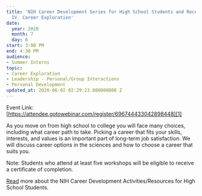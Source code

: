 ```yaml
---
title: 'NIH Career Development Series for High School Students and Recent Graduates:
  IV. Career Exploration'
date:
  year: 2020
  month: 7
  day: 6
start: 3:00 PM
end: 4:30 PM
audience:
- Summer Interns
topic:
- Career Exploration
- Leadership - Personal/Group Interactions
- Personal Development
updated_at: 2020-06-02 02:29:23.000000000 Z
---
```

Event Link:
[https://attendee.gotowebinar.com/register/696744433042898448][1]

As you move on from high school to college you will face many choices,
including what career path to take. Picking a career that fits your
skills, interests, and values is an important part of long-term job
satisfaction. We will discuss career options in the sciences and how to
choose a career that suits you.

Note: Students who attend at least five workshops will be eligible to
receive a certificate of completion.

[Read][2] more about the NIH Career Development Activities/Resources for
High School Students.



[1]: https://attendee.gotowebinar.com/register/696744433042898448
[2]: https://www.training.nih.gov/nih_career_development_activities/resources_for_high_school_students
